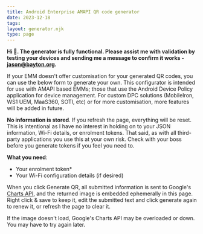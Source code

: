 ```yaml
---
title: Android Enterprise AMAPI QR code generator 
date: 2023-12-18
tags:
layout: generator.njk
type: page
---
```


<div class="callout">

**Hi 👋. The generator is fully functional. Please assist me with validation by testing your devices and sending me a message to confirm it works - jason@bayton.org.**

</div>

If your EMM doesn't offer customisation for your generated QR codes, you can use the below form to generate your own. This configurator is intended for use with AMAPI based EMMs; those that use the Android Device Policy application for device management. For custom DPC solutions (MobileIron, WS1 UEM, MaaS360, SOTI, etc) or for more customisation, more features will be added in future.

**No information is stored**. If you refresh the page, everything will be reset. This is intentional as I have no interest in holding on to your JSON information, Wi-Fi details, or enrolment tokens. That said, as with all third-party applications you use this at your own risk. Check with your boss before you generate tokens if you feel you need to.

**What you need**:

- Your enrolment token*
- Your Wi-Fi configuration details (if desired)

When you click Generate QR, all submitted information is sent to Google's [Charts API](https://developers.google.com/chart/infographics/docs/qr_codes), and the returned image is embedded ephemerally in this page. Right click & save to keep it, edit the submitted text and click generate again to renew it, or refresh the page to clear it.

If the image doesn't load, Google's Charts API may be overloaded or down. You may have to try again later.

